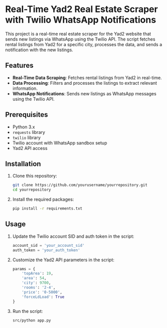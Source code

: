 # Real-Time Yad2 Real Estate Scraper with Twilio WhatsApp Notifications

This project is a real-time real estate scraper for the Yad2 website that sends new listings via WhatsApp using the Twilio API. The script fetches rental listings from Yad2 for a specific city, processes the data, and sends a notification with the new listings.

## Features

- **Real-Time Data Scraping**: Fetches rental listings from Yad2 in real-time.
- **Data Processing**: Filters and processes the listings to extract relevant information.
- **WhatsApp Notifications**: Sends new listings as WhatsApp messages using the Twilio API.

## Prerequisites

- Python 3.x
- `requests` library
- `twilio` library
- Twilio account with WhatsApp sandbox setup
- Yad2 API access

## Installation

1. Clone this repository:
    ```sh
    git clone https://github.com/yourusername/yourrepository.git
    cd yourrepository
    ```

2. Install the required packages:
    ```sh
    pip install -r requirements.txt
    ```

## Usage

1. Update the Twilio account SID and auth token in the script:
    ```python
    account_sid = 'your_account_sid'
    auth_token = 'your_auth_token'
    ```

2. Customize the Yad2 API parameters in the script:
    ```python
    params = {
        'topArea': 19,
        'area': 54,
        'city': 9700,
        'rooms': '2-4',
        'price': '0-5000',
        'forceLdLoad': True
    }
    ```

3. Run the script:
    ```sh python 
    src/python app.py
    ```


